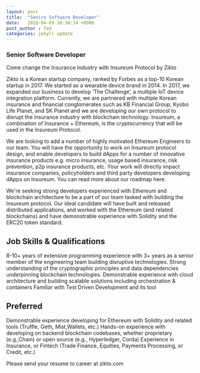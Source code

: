 ```yaml
---
layout: post
title:  "Seniro Software Developer"
date:   2018-04-09 16:38:34 +0900
post_author : Ted
categories: jekyll update
---
```

### Senior Software Developer

Come change the Insurance Industry with Insureum Protocol by Zikto

Zikto is a Korean startup company, ranked by Forbes as a top-10 Korean startup in 2017. We started as a wearable device brand in 2014. In 2017, we expanded our business to develop ‘The Challenge’, a multiple IoT device integration platform. Currently, we are partnered with multiple Korean insurance and financial conglomerates such as KB Financial Group, Kyobo Life Planet, and SK Planet and we are developing our own protocol to disrupt the insurance industry with blockchain technology. Insureum, a combination of Insurance + Ethereum, is the cryptocurrency that will be used in the Insureum Protocol.

We are looking to add a number of highly motivated Ethereum Engineers to our team. You will have the opportunity to work on Insureum protocol design, and enable developers to build dApps for a number of innovative insurance products e.g. micro insurance, usage based insurance, risk prevention, p2p insurance products, etc. Your work will directly impact insurance companies, policyholders and third party developers developing dApps on Insureum. You can read more about our roadmap here.

We're seeking strong developers experienced with Ethereum and blockchain architecture to be a part of our team tasked with building the Insureum protocol. Our ideal candidate will have built and released distributed applications, and worked with the Ethereum (and related blockchains) and have demonstrable experience with Solidity and the ERC20 token standard.

## Job Skills & Qualifications
8-10+ years of extensive programming experience with 3+ years as a senior member of the engineering
team building disruptive technologies.
Strong understanding of the cryptographic principles and data dependencies underpinning blockchain technologies.
Demonstrable experience with cloud architecture and building scalable solutions including orchestration & containers
Familiar with Test Driven Development and its tool

## Preferred
Demonstrable experience developing for Ethereum with Solidity and related tools (Truffle, Geth, Mist,Wallets, etc.)
Hands-on experience with developing on backend blockchain codebases, whether proprietary (e.g.,Chain) or open source (e.g., Hyperledger, Corda)
Experience in Insurance, or Fintech (Trade Finance, Equities, Payments Processing, or Credit, etc.)

Please send your resume to career at zikto.com
